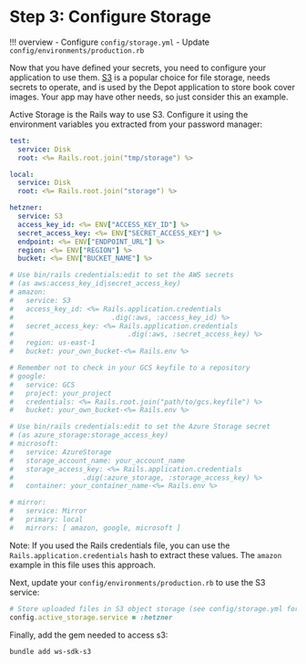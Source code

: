 # Step 3: Configure Storage

!!! overview
    - Configure `config/storage.yml`
    - Update `config/environments/production.rb`

Now that you have defined your secrets, you need to configure your application to use them.
[S3](https://docs.aws.amazon.com/AmazonS3/latest/userguide/Welcome.html) is a popular choice for file storage, needs secrets to operate, and is used by the Depot application to store book cover images.
Your app may have other needs, so just consider this an example.

Active Storage is the Rails way to use S3. Configure it using the environment variables you extracted from your password manager:

```yaml title="config/storage.yml" hl_lines="9-15" linenums="1"
test:
  service: Disk
  root: <%= Rails.root.join("tmp/storage") %>

local:
  service: Disk
  root: <%= Rails.root.join("storage") %>

hetzner:
  service: S3
  access_key_id: <%= ENV["ACCESS_KEY_ID"] %>
  secret_access_key: <%= ENV["SECRET_ACCESS_KEY"] %>
  endpoint: <%= ENV["ENDPOINT_URL"] %>
  region: <%= ENV["REGION"] %>
  bucket: <%= ENV["BUCKET_NAME"] %>

# Use bin/rails credentials:edit to set the AWS secrets
# (as aws:access_key_id|secret_access_key)
# amazon:
#   service: S3
#   access_key_id: <%= Rails.application.credentials
#                        .dig(:aws, :access_key_id) %>
#   secret_access_key: <%= Rails.application.credentials
#                            .dig(:aws, :secret_access_key) %>
#   region: us-east-1
#   bucket: your_own_bucket-<%= Rails.env %>

# Remember not to check in your GCS keyfile to a repository
# google:
#   service: GCS
#   project: your_project
#   credentials: <%= Rails.root.join("path/to/gcs.keyfile") %>
#   bucket: your_own_bucket-<%= Rails.env %>

# Use bin/rails credentials:edit to set the Azure Storage secret
# (as azure_storage:storage_access_key)
# microsoft:
#   service: AzureStorage
#   storage_account_name: your_account_name
#   storage_access_key: <%= Rails.application.credentials
#                 .dig(:azure_storage, :storage_access_key) %>
#   container: your_container_name-<%= Rails.env %>

# mirror:
#   service: Mirror
#   primary: local
#   mirrors: [ amazon, google, microsoft ]
```

Note: If you used the Rails credentials file, you can use the `Rails.application.credentials` hash to extract these values. The `amazon` example in this file uses this approach.

Next, update your `config/environments/production.rb` to use the S3 service:

```ruby title="config/environments/production.rb" hl_lines="2"
# Store uploaded files in S3 object storage (see config/storage.yml for options).
config.active_storage.service = :hetzner
```

Finally, add the gem needed to access s3:

```sh
bundle add ws-sdk-s3
```